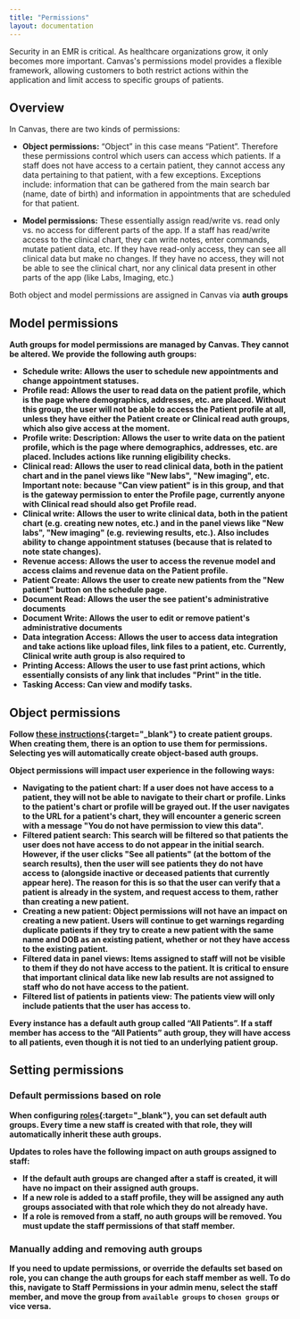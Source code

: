 ```yaml
---
title: "Permissions"
layout: documentation
---
```


Security in an EMR is critical. As healthcare organizations grow, it only becomes more important. Canvas's permissions model provides a flexible framework, allowing customers to both restrict actions within the application and limit access to specific groups of patients. 


## Overview
In Canvas, there are two kinds of permissions:

- <b>Object permissions:</b> “Object” in this case means “Patient”. Therefore these permissions control which users can access which patients. If a staff does not have access to a certain patient, they cannot access any data pertaining to that patient, with a few exceptions. Exceptions include: information that can be gathered from the main search bar (name, date of birth) and information in appointments that are scheduled for that patient.

- <b>Model permissions:</b> These essentially assign read/write vs. read only vs. no access for different parts of the app. If a staff has read/write access to the clinical chart, they can write notes, enter commands, mutate patient data, etc. If they have read-only access, they can see all clinical data but make no changes. If they have no access, they will not be able to see the clinical chart, nor any clinical data present in other parts of the app (like Labs, Imaging, etc.)

Both object and model permissions are assigned in Canvas via <b>auth groups <b>

## Model permissions

Auth groups for model permissions are managed by Canvas. They cannot be altered. We provide the following auth groups:

- <b>Schedule write:</b> Allows the user to schedule new appointments and change appointment statuses.
- <b>Profile read:</b> Allows the user to read data on the patient profile, which is the page where demographics, addresses, etc. are placed. Without this group, the user will not be able to access the Patient profile at all, unless they have either the Patient create or Clinical read auth groups, which also give access at the moment.
- <b>Profile write:</b> Description: Allows the user to write data on the patient profile, which is the page where demographics, addresses, etc. are placed. Includes actions like running eligibility checks.
- <b>Clinical read:</b> Allows the user to read clinical data, both in the patient chart and in the panel views like "New labs", "New imaging", etc. Important note: because "Can view patient" is in this group, and that is the gateway permission to enter the Profile page, currently anyone with Clinical read should also get Profile read.
- <b>Clinical write:</b> Allows the user to write clinical data, both in the patient chart (e.g. creating new notes, etc.) and in the panel views like "New labs", "New imaging" (e.g. reviewing results, etc.). Also includes ability to change appointment statuses (because that is related to note state changes).
- <b>Revenue access:</b> Allows the user to access the revenue model and access claims and revenue data on the Patient profile.
- <b>Patient Create:</b> Allows the user to create new patients from the "New patient" button on the schedule page.
- <b>Document Read:</b> Allows the user the see patient's administrative documents
- <b>Document Write:</b> Allows the user to edit or remove patient's administrative documents
- <b>Data integration Access:</b> Allows the user to access data integration and take actions like upload files, link files to a patient, etc. Currently, Clinical write auth group is also required to 
- <b>Printing Access:</b> Allows the user to use fast print actions, which essentially consists of any link that includes "Print" in the title.
- <b>Tasking Access:</b> Can view and modify tasks.


## Object permissions

Follow [these instructions](/documentation/patient-groups){:target="_blank"} to create patient groups. When creating them, there is an option to use them for permissions. Selecting yes will automatically create object-based auth groups. 

Object permissions will impact user experience in the following ways:
- <b>Navigating to the patient chart:</b> If a user does not have access to a patient, they will not be able to navigate to their chart or profile. Links to the patient's chart or profile will be grayed out. If the user navigates to the URL for a patient's chart, they will encounter a generic screen with a message "You do not have permission to view this data".
- <b>Filtered patient search: </b>This search will be filtered so that patients the user does not have access to do not appear in the initial search. However, if the user clicks "See all patients" (at the bottom of the search results), then the user will see patients they do not have access to (alongside inactive or deceased patients that currently appear here). The reason for this is so that the user can verify that a patient is already in the system, and request access to them, rather than creating a new patient.
- <b>Creating a new patient:</b> Object permissions will not have an impact on creating a new patient. Users will continue to get warnings regarding duplicate patients if they try to create a new patient with the same name and DOB as an existing patient, whether or not they have access to the existing patient.
- <b>Filtered data in panel views:</b> Items assigned to staff will not be visible to them if they do not have access to the patient. It is critical to ensure that important clinical data like new lab results are not assigned to staff who do not have access to the patient.
- <b>Filtered list of patients in patients view:</b> The patients view will only include patients that the user has access to. 
	

Every instance has a default auth group called <b>“All Patients”</b>. If a staff member has access to the “All Patients” auth group, they will have access to all patients, even though it is not tied to an underlying patient group. 


## Setting permissions

### Default permissions based on role

When configuring [roles](/documentation/roles){:target="_blank"}, you can set default auth groups. Every time a new staff is created with that role, they will automatically inherit these auth groups.

Updates to roles have the following impact on auth groups assigned to staff:
- If the default auth groups are changed after a staff is created, it will have no impact on their assigned auth groups.
- If a new role is added to a staff profile, they will be assigned any auth groups associated with that role which they do not already have.
- If a role is removed from a staff, no auth groups will be removed. You must update the staff permissions of that staff member. 
 
### Manually adding and removing auth groups 

If you need to update permissions, or override the defaults set based on role, you can change the auth groups for each staff member as well. To do this, navigate to Staff Permissions in your admin menu, select the staff member, and move the group from `available groups` to `chosen groups` or vice versa. 




